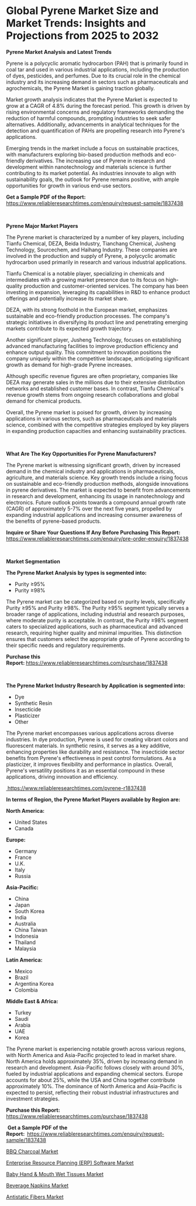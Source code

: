 <p><h1>Global Pyrene Market Size and Market Trends: Insights and Projections from 2025 to 2032</h1></p><p><strong>Pyrene Market Analysis and Latest Trends</strong></p>
<p><p>Pyrene is a polycyclic aromatic hydrocarbon (PAH) that is primarily found in coal tar and used in various industrial applications, including the production of dyes, pesticides, and perfumes. Due to its crucial role in the chemical industry and its increasing demand in sectors such as pharmaceuticals and agrochemicals, the Pyrene Market is gaining traction globally.</p><p>Market growth analysis indicates that the Pyrene Market is expected to grow at a CAGR of 4.8% during the forecast period. This growth is driven by rising environmental concerns and regulatory frameworks demanding the reduction of harmful compounds, prompting industries to seek safer alternatives. Additionally, advancements in analytical techniques for the detection and quantification of PAHs are propelling research into Pyrene's applications.</p><p>Emerging trends in the market include a focus on sustainable practices, with manufacturers exploring bio-based production methods and eco-friendly derivatives. The increasing use of Pyrene in research and development within nanotechnology and materials science is further contributing to its market potential. As industries innovate to align with sustainability goals, the outlook for Pyrene remains positive, with ample opportunities for growth in various end-use sectors.</p></p>
<p><strong>Get a Sample PDF of the Report:&nbsp;</strong> <a href="https://www.reliableresearchtimes.com/enquiry/request-sample/1837438?utm_campaign=2133&utm_medium=2&utm_source=Github&utm_content=ia&utm_term=30012025&utm_id=pyrene">https://www.reliableresearchtimes.com/enquiry/request-sample/1837438</a></p>
<p>&nbsp;</p>
<p><strong>Pyrene Major Market Players</strong></p>
<p><p>The Pyrene market is characterized by a number of key players, including Tianfu Chemical, DEZA, Beida Industry, Tianchang Chemical, Jusheng Technology, Sourcechem, and Haihang Industry. These companies are involved in the production and supply of Pyrene, a polycyclic aromatic hydrocarbon used primarily in research and various industrial applications.</p><p>Tianfu Chemical is a notable player, specializing in chemicals and intermediates with a growing market presence due to its focus on high-quality production and customer-oriented services. The company has been investing in expansion, leveraging its capabilities in R&D to enhance product offerings and potentially increase its market share.</p><p>DEZA, with its strong foothold in the European market, emphasizes sustainable and eco-friendly production processes. The company's strategic initiatives in diversifying its product line and penetrating emerging markets contribute to its expected growth trajectory. </p><p>Another significant player, Jusheng Technology, focuses on establishing advanced manufacturing facilities to improve production efficiency and enhance output quality. This commitment to innovation positions the company uniquely within the competitive landscape, anticipating significant growth as demand for high-grade Pyrene increases.</p><p>Although specific revenue figures are often proprietary, companies like DEZA may generate sales in the millions due to their extensive distribution networks and established customer bases. In contrast, Tianfu Chemical's revenue growth stems from ongoing research collaborations and global demand for chemical products.</p><p>Overall, the Pyrene market is poised for growth, driven by increasing applications in various sectors, such as pharmaceuticals and materials science, combined with the competitive strategies employed by key players in expanding production capacities and enhancing sustainability practices.</p></p>
<p>&nbsp;</p>
<p><strong>What Are The Key Opportunities For Pyrene Manufacturers?</strong></p>
<p><p>The Pyrene market is witnessing significant growth, driven by increased demand in the chemical industry and applications in pharmaceuticals, agriculture, and materials science. Key growth trends include a rising focus on sustainable and eco-friendly production methods, alongside innovations in pyrene derivatives. The market is expected to benefit from advancements in research and development, enhancing its usage in nanotechnology and electronics. Future outlook points towards a compound annual growth rate (CAGR) of approximately 5-7% over the next five years, propelled by expanding industrial applications and increasing consumer awareness of the benefits of pyrene-based products.</p></p>
<p><strong>Inquire or Share Your Questions If Any Before Purchasing This Report:</strong> <a href="https://www.reliableresearchtimes.com/enquiry/pre-order-enquiry/1837438?utm_campaign=2133&utm_medium=2&utm_source=Github&utm_content=ia&utm_term=30012025&utm_id=pyrene">https://www.reliableresearchtimes.com/enquiry/pre-order-enquiry/1837438</a></p>
<p>&nbsp;</p>
<p><strong>Market Segmentation</strong></p>
<p><strong>The Pyrene Market Analysis by types is segmented into:</strong></p>
<p><ul><li>Purity ≥95%</li><li>Purity ≥98%</li></ul></p>
<p><p>The Pyrene market can be categorized based on purity levels, specifically Purity ≥95% and Purity ≥98%. The Purity ≥95% segment typically serves a broader range of applications, including industrial and research purposes, where moderate purity is acceptable. In contrast, the Purity ≥98% segment caters to specialized applications, such as pharmaceutical and advanced research, requiring higher quality and minimal impurities. This distinction ensures that customers select the appropriate grade of Pyrene according to their specific needs and regulatory requirements.</p></p>
<p><strong>Purchase this Report:&nbsp;</strong><a href="https://www.reliableresearchtimes.com/purchase/1837438?utm_campaign=2133&utm_medium=2&utm_source=Github&utm_content=ia&utm_term=30012025&utm_id=pyrene">https://www.reliableresearchtimes.com/purchase/1837438</a></p>
<p>&nbsp;</p>
<p><strong>The Pyrene Market Industry Research by Application is segmented into:</strong></p>
<p><ul><li>Dye</li><li>Synthetic Resin</li><li>Insecticide</li><li>Plasticizer</li><li>Other</li></ul></p>
<p><p>The Pyrene market encompasses various applications across diverse industries. In dye production, Pyrene is used for creating vibrant colors and fluorescent materials. In synthetic resins, it serves as a key additive, enhancing properties like durability and resistance. The insecticide sector benefits from Pyrene's effectiveness in pest control formulations. As a plasticizer, it improves flexibility and performance in plastics. Overall, Pyrene's versatility positions it as an essential compound in these applications, driving innovation and efficiency.</p></p>
<p><a href="https://www.reliableresearchtimes.com/pyrene-r1837438?utm_campaign=2133&utm_medium=2&utm_source=Github&utm_content=ia&utm_term=30012025&utm_id=pyrene">&nbsp;https://www.reliableresearchtimes.com/pyrene-r1837438</a></p>
<p><strong>In terms of Region, the Pyrene Market Players available by Region are:</strong></p>
<p>
    <p> <strong> North America: </strong>
        <ul>
            <li>United States</li>
            <li>Canada</li>
        </ul>
        </p> 
    <p> <strong> Europe: </strong>
        <ul>
            <li>Germany</li>
            <li>France</li>
            <li>U.K.</li>
            <li>Italy</li>
            <li>Russia</li>
        </ul>
        </p> 
    <p> <strong> Asia-Pacific: </strong>
        <ul>
            <li>China</li>
            <li>Japan</li>
            <li>South Korea</li>
            <li>India</li>
            <li>Australia</li>
            <li>China Taiwan</li>
            <li>Indonesia</li>
            <li>Thailand</li>
            <li>Malaysia</li>
        </ul>
        </p> 
    <p> <strong> Latin America: </strong>
        <ul>
            <li>Mexico</li>
            <li>Brazil</li>
            <li>Argentina Korea</li>
            <li>Colombia</li>
        </ul>
        </p> 
    <p> <strong> Middle East & Africa: </strong>
        <ul>
            <li>Turkey</li>
            <li>Saudi</li>
            <li>Arabia</li>
            <li>UAE</li>
            <li>Korea</li>
        </ul>
    </p>
    </p>
<p><p>The Pyrene market is experiencing notable growth across various regions, with North America and Asia-Pacific projected to lead in market share. North America holds approximately 35%, driven by increasing demand in research and development. Asia-Pacific follows closely with around 30%, fueled by industrial applications and expanding chemical sectors. Europe accounts for about 25%, while the USA and China together contribute approximately 10%. The dominance of North America and Asia-Pacific is expected to persist, reflecting their robust industrial infrastructures and investment strategies.</p></p>
<p><strong>Purchase this Report: </strong><a href="https://www.reliableresearchtimes.com/purchase/1837438?utm_campaign=2133&utm_medium=2&utm_source=Github&utm_content=ia&utm_term=30012025&utm_id=pyrene">https://www.reliableresearchtimes.com/purchase/1837438</a></p>
<p>&nbsp;<strong>Get a Sample PDF of the Report:&nbsp;&nbsp;</strong><a href="https://www.reliableresearchtimes.com/enquiry/request-sample/1837438?utm_campaign=2133&utm_medium=2&utm_source=Github&utm_content=ia&utm_term=30012025&utm_id=pyrene">https://www.reliableresearchtimes.com/enquiry/request-sample/1837438</a></p>
<p><strong></strong></p>
<p><p><a href="https://github.com/leyesamilej/Market-Research-Report-List-1/blob/main/bbq-charcoal-market.md?utm_campaign=2133&utm_medium=2&utm_source=Github&utm_content=ia&utm_term=30012025&utm_id=pyrene">BBQ Charcoal Market</a></p><p><a href="https://www.linkedin.com/pulse/enterprise-resource-planning-erp-software-market-study-creating-il3tc?utm_campaign=2133&utm_medium=2&utm_source=Github&utm_content=ia&utm_term=30012025&utm_id=pyrene">Enterprise Resource Planning (ERP) Software Market</a></p><p><a href="https://www.linkedin.com/pulse/baby-hand-mouth-wet-tissues-market-trends-forecast-p4evc?utm_campaign=2133&utm_medium=2&utm_source=Github&utm_content=ia&utm_term=30012025&utm_id=pyrene">Baby Hand & Mouth Wet Tissues Market</a></p><p><a href="https://www.linkedin.com/pulse/projecting-growth-beverage-napkins-market-insights-expected-exdbf?utm_campaign=2133&utm_medium=2&utm_source=Github&utm_content=ia&utm_term=30012025&utm_id=pyrene">Beverage Napkins Market</a></p><p><a href="https://github.com/ChiragRP21/Market-Research-Report-List-7/blob/main/antistatic-fibers-market.md?utm_campaign=2133&utm_medium=2&utm_source=Github&utm_content=ia&utm_term=30012025&utm_id=pyrene">Antistatic Fibers Market</a></p></p>